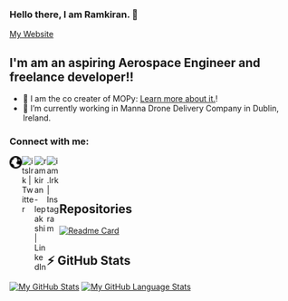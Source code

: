 ### Hello there, I am Ramkiran. 👋

[My Website](https://iamlrk.github.io)
<!--[![Twitter Follow](https://img.shields.io/twitter/follow/codeSTACKr?color=1DA1F2&logo=twitter&style=for-the-badge)](https://twitter.com/intent/follow?original_referer=https%3A%2F%2Fgithub.com%2FcodeSTACKr&screen_name=codeSTACKr)-->

## I'm am an aspiring Aerospace Engineer and freelance developer!!

- 🔭 I am the co creater of MOPy: [Learn more about it.][MOPy]!
- 🌱 I’m currently working in Manna Drone Delivery Company in Dublin, Ireland.

### Connect with me:

[<img align="left" alt="https://iamlrk.github.io" width="22px" src="https://raw.githubusercontent.com/iconic/open-iconic/master/svg/globe.svg" />][website]
<!--[<img align="left" alt="codeSTACKr | YouTube" width="22px" src="https://cdn.jsdelivr.net/npm/simple-icons@v3/icons/youtube.svg" />][youtube] -->
[<img align="left" alt="itslrk | Twitter" width="22px" src="https://cdn.jsdelivr.net/npm/simple-icons@v3/icons/twitter.svg" />][twitter]
[<img align="left" alt="ramkiran-lepakshi | LinkedIn" width="22px" src="https://cdn.jsdelivr.net/npm/simple-icons@v3/icons/linkedin.svg" />][linkedin]
[<img align="left" alt="iam.lrk | Instagram" width="22px" src="https://cdn.jsdelivr.net/npm/simple-icons@v3/icons/instagram.svg" />][instagram]

<br />

<!-- ### Languages and Tools:

[<img align="left" alt="Visual Studio Code" width="26px" src="https://raw.githubusercontent.com/github/explore/80688e429a7d4ef2fca1e82350fe8e3517d3494d/topics/visual-studio-code/visual-studio-code.png" />][showcase]
[<img align="left" alt="Python" width="26px" src="https://raw.githubusercontent.com/github/explore/80688e429a7d4ef2fca1e82350fe8e3517d3494d/topics/python/python.png" />][showcase]
[<img align="left" alt="MATLAB" width="26px" src="https://raw.githubusercontent.com/github/explore/80688e429a7d4ef2fca1e82350fe8e3517d3494d/topics/matlab/matlab.png" />][showcase]
[<img align="left" alt="HTML5" width="26px" src="https://raw.githubusercontent.com/github/explore/80688e429a7d4ef2fca1e82350fe8e3517d3494d/topics/html/html.png" />][showcase]
[<img align="left" alt="CSS3" width="26px" src="https://raw.githubusercontent.com/github/explore/80688e429a7d4ef2fca1e82350fe8e3517d3494d/topics/css/css.png" />][showcase]
[<img align="left" alt="Git" width="26px" src="https://raw.githubusercontent.com/github/explore/80688e429a7d4ef2fca1e82350fe8e3517d3494d/topics/git/git.png" />][showcase]
[<img align="left" alt="GitHub" width="26px" src="https://raw.githubusercontent.com/github/explore/78df643247d429f6cc873026c0622819ad797942/topics/github/github.png" />][showcase]
[<img align="left" alt="Terminal" width="26px" src="https://raw.githubusercontent.com/github/explore/80688e429a7d4ef2fca1e82350fe8e3517d3494d/topics/terminal/terminal.png" />][showcase] -->

<br />
<br />

## Repositories

[![Readme Card](https://github-readme-stats.vercel.app/api/pin/?username=iamlrk&repo=tuppersat23-r2d1)](https://github.com/iamlrk/tuppersat23-r2d1)

## :zap: GitHub Stats

[![My GitHub Stats](https://github-readme-stats.vercel.app/api/?username=iamlrk&count_private=true&theme=omni&showicons=true&hide_rank=true)]()
[![My GitHub Language Stats](https://github-readme-stats.vercel.app/api/top-langs/?username=iamlrk&langs_count=5&theme=omni)]()

[website]: https://iamlrk.github.io
[twitter]: https://twitter.com/itslrk
[instagram]: https://instagram.com/iam.lrk
[linkedin]: https://linkedin.com/in/ramkiran-lepakshi
[MOPy]: https://mechanics-of-orbit.github.io/getMOPy
